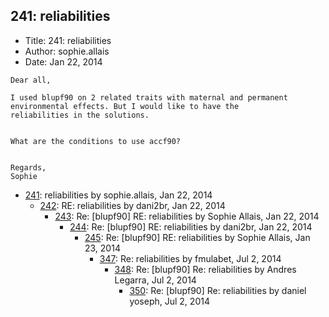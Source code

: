 ## 241: reliabilities

- Title: 241: reliabilities
- Author: sophie.allais
- Date: Jan 22, 2014

```
Dear all, 

I used blupf90 on 2 related traits with maternal and permanent environmental effects. But I would like to have the
reliabilities in the solutions.


What are the conditions to use accf90?


Regards,
Sophie 
```

- [241](0241.md): reliabilities by sophie.allais, Jan 22, 2014
    - [242](0242.md): RE: reliabilities by dani2br, Jan 22, 2014
        - [243](0243.md): Re: [blupf90] RE: reliabilities by Sophie Allais, Jan 22, 2014
            - [244](0244.md): Re: [blupf90] RE: reliabilities by dani2br, Jan 22, 2014
                - [245](0245.md): Re: [blupf90] RE: reliabilities by Sophie Allais, Jan 23, 2014
                    - [347](0347.md): Re: reliabilities by fmulabet, Jul 2, 2014
                        - [348](0348.md): Re: [blupf90] Re: reliabilities by Andres Legarra, Jul 2, 2014
                            - [350](0350.md): Re: [blupf90] Re: reliabilities by daniel yoseph, Jul 2, 2014
